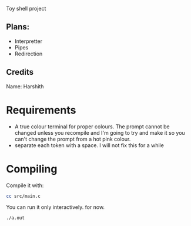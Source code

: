 Toy shell project
## Plans:
* Interpretter
* Pipes
* Redirection
## Credits
Name: Harshith
# Requirements
* A true colour terminal for proper colours. The prompt cannot be changed unless
you recompile and I'm going to try and make it so you can't change the prompt
from a hot pink colour.
* separate each token with a space. I will not fix this for a while

# Compiling
Compile it with:
```bash
cc src/main.c
```
You can run it only interactively. for now.
```
./a.out
```
